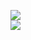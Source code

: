 [![](https://img.shields.io/badge/Made%20With-Github%20Spray-lightgrey.svg?style=for-the-badge&logo=github)](https://github.com/Annihil/github-spray#26908)  
[![](https://i.imgur.com/2DrTn0Z.gif)](https://github.com/Annihil/github-spray)